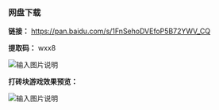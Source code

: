 ### 网盘下载

**链接：** https://pan.baidu.com/s/1FnSehoDVEfoP5B72YWV_CQ 

**提取码：** wxx8

![输入图片说明](https://images.gitee.com/uploads/images/2020/0820/120222_f9c8908b_7785827.jpeg "图怪兽_6019894cc394ad904689234b6cf6b4c7_99096.jpg")

 **打砖块游戏效果预览：** 

![输入图片说明](https://images.gitee.com/uploads/images/2020/0805/212308_e52917a3_7785827.png "1.png")